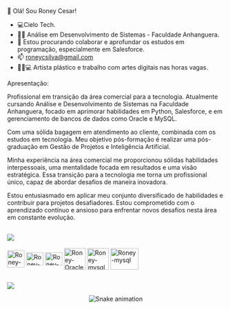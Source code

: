 ## 

👋 Olá! Sou Roney Cesar!
- 💻Cielo Tech.
- 👨‍🎓 Análise em Desenvolvimento de Sistemas - Faculdade Anhanguera.
- 🤹 Estou procurando colaborar e aprofundar os estudos em programação, especialmente em Salesforce.
- 📫 roneycsilva@gmail.com
- 🧑‍🎨💻 Artista plástico e trabalho com artes digitais nas horas vagas.

Apresentação:

Profissional em transição da área comercial para a tecnologia. Atualmente cursando Análise e Desenvolvimento de Sistemas na Faculdade Anhanguera, focado em aprimorar habilidades em Python, Salesforce, e em gerenciamento de bancos de dados como Oracle e MySQL.

Com uma sólida bagagem em atendimento ao cliente, combinada com os estudos em tecnologia.
Meu objetivo pós-formação é realizar uma pós-graduação em Gestão de Projetos e Inteligência Artificial.

Minha experiência na área comercial me proporcionou sólidas habilidades interpessoais, uma mentalidade focada em resultados e uma visão estratégica. Essa transição para a tecnologia me torna um profissional único, capaz de abordar desafios de maneira inovadora.

Estou entusiasmado em aplicar meu conjunto diversificado de habilidades e contribuir para projetos desafiadores. Estou comprometido com o aprendizado contínuo e ansioso para enfrentar novos desafios nesta área em constante evolução.

##

<picture>
  <source
    srcset="https://github-readme-stats.vercel.app/api?username=roneycsilva&show_icons=true&theme=great-gatsby"
    media="(prefers-color-scheme: dark)"
  />
  <source
    srcset="https://github-readme-stats.vercel.app/api?username=roneycsilva&show_icons=true"
    media="(prefers-color-scheme: light), (prefers-color-scheme: no-preference)"
  />
  <img src="https://github-readme-stats.vercel.app/api?username=roneycsilva&show_icons=true" />
</picture>


<div style="display: inline_block"><br>
  <img align="center" alt="Roney-Salesforce" height="40" width="40" src="https://cdn.jsdelivr.net/gh/devicons/devicon@latest/icons/salesforce/salesforce-original.svg" />
  <img align="center" alt="Roney-Python" height="30" width="40" src="https://cdn.jsdelivr.net/gh/devicons/devicon@latest/icons/python/python-original.svg" />
  <img align="center" alt="Roney-Slack" height="30" width="40"src="https://cdn.jsdelivr.net/gh/devicons/devicon@latest/icons/slack/slack-original.svg" />
    <img align="center" alt="Roney-Oracle" height="50" width="50"src="https://cdn.jsdelivr.net/gh/devicons/devicon@latest/icons/oracle/oracle-original.svg" />
      <img align="center" alt="Roney-mysql" height="50" width="50"src="https://cdn.jsdelivr.net/gh/devicons/devicon@latest/icons/mysql/mysql-original-wordmark.svg" />
          <img align="center" alt="Roney-mysql" height="50" width="65"src="https://github.com/roneycsilva/Algoritmos_Programa-o_Estruturada/assets/61150519/af00e3ed-fac0-48f1-b0e9-1025ccb52911" />

    
##
<div> 
  <a href="https://www.linkedin.com/in/roneycsilva/" target="_blank"><img src="https://img.shields.io/badge/-LinkedIn-%230077B5?style=for-the-badge&logo=linkedin&logoColor=white" target="_blank"></a> 
<div align="center">

  ![Snake animation](https://github.com/danielbped/danielbped/blob/output/github-contribution-grid-snake.svg)
  
</div>
</div>
</div>

